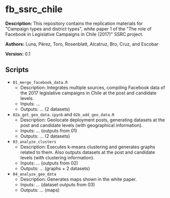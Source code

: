# fb_ssrc_chile

**Description:** This repository contains the replication materials for "Campaign types and district types", white paper 1 of the "The role of Facebook in Legislative Campaigns in Chile (2017)" SSRC project. 

**Authors:** Luna, Pérez, Toro, Rosenblatt, Alcatruz, Bro, Cruz, and Escobar

**Version:** 0.1


## Scripts


- `01_merge_facebook_data.R`
	+ Description: Integrates multiple sources, compiling Facebook data of the 2017 legislative campaigns in Chile at the post and candidate levels.
	+ Inputs: ...
	+ Outputs: ... (2 datasets)
- `02a_get_geo_data.ipynb` and `02b_add_geo_data.R`
    + Description: Geolocate deployment posts, generating datasets at the post and candidate levels (with geographical information).
	+ Inputs: ... (outputs from 01)
	+ Outputs: ... (2 datasets)
- `03_analyze_clusters`
	+ Description: Executes k-means clustering and generates graphs related to them. Also outputs datasets at the post and candidate levels (with clustering information).
	+ Inputs: ... (outputs from 02)
	+ Outputs: ... (graphs + 2 datasets)
- `04_analyze_geo_data`
    + Description: Generates maps shown in the white paper.
	+ Inputs: ... (dataset outputs from 03)
	+ Outputs: ... (maps)